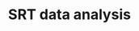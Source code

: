 ---
layout: default
title: SRT data analysis
tags: bioinformatics
jump: https://slides.com/wzxu/deck/fullscreen
icon: slides.png
---